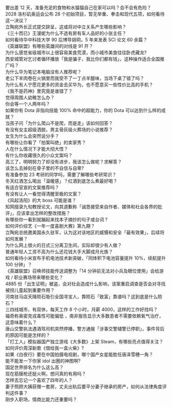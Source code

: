 要出差 12 天，准备充足的食物和水猫猫自己在家可以吗？会不会有危险？  
2028 洛杉矶奥运会公布 28 个初始项目，暂无举重、拳击和现代五项，如何看待这一决议？  
立陶宛外长正式提交辞呈，这或将对中立关系产生哪些影响？  
《三十而已》王漫妮为什么不选有房有车人品好的小张主任？  
如何看待华中科技大学 90 后博导胡玥，5 年来发表 SCI 论文 60 余篇？  
《英雄联盟》有哪些英雄间的对线是 91 开？  
为什么感觉省级城市以上很容易美食荒漠，而小城市美食往往卧虎藏龙?  
西安城管对乞讨者循环播放「我是骗子，我比你们都有钱」，这种操作适合全国推广吗？  
为什么华为笔记本电脑没有人推荐呢？  
老公下羊肉卷在火锅里而我受不了一丁点羊膻味，当场下桌了错了吗？  
为什么有人宁愿花更多的资金去买华为，也不愿意买一些性价比高的手机？  
《我不是药神》里究竟是谁错了？  
觉得周围人幼稚怎么办？  
你会等一个人两年吗？  
如果你有 Dota 非指向技能 100% 命中的超能力，你的 Dota 可以达到什么样的成就？  
当孩子问「为什么爬山不是爬，而是走」该如何回答？  
有没有女主超级洒脱，男主骨灰级火葬场的小说推荐？  
女生为什么会突然说分手？  
有哪些让你看了「拍案叫绝」的卖家秀？  
人在什么情况下才能大彻大悟？  
有什么你收藏很久的小众文案吗？  
高三了，明明努力了却没有进步，我该怎么做呢？求解答？  
该怎么去掉刻在骨子里的不自信与自卑?  
有准备参加 23 考研的同学吗，需要了解哪些考研常识？  
冬天红酒怎么喝出「温暖感」？红酒到底怎么煮最好喝？  
有适合官宣的文案推荐吗？  
有没有让人一看觉得清醒至极的文案？  
《风起洛阳》的大 boss 可能是谁？  
知网擅录九旬教授论文，向其道歉称「诚恳接受来自作者、媒体和社会各界的批评」，应该拿出怎样的整改措施？  
有哪些你一看到就蹦起来找本子摘抄的句子或台词？  
如何评价综艺《一年一度喜剧大赛》第九期？  
立陶宛总统邀美国永久驻军，认为这对该地区的威慑和安全「最有效果」，后续将如何发展？  
为什么网上很火的日式三分离卫生间，实际却很少有人做？  
普通年轻人工资不高为什么还花钱大手大脚成月光族？  
如何看待小米宣布手机电池技术新突破，「同体积下电池容量提升 10%，续航提升 100 分钟」？  
《英雄联盟》召唤师技能传送调整为「14 分钟前无法对小兵及眼位使用」会给游戏 / 职业赛场带来哪些变化？  
4885 份「出生证明」被盗，会对社会造成什么影响，该案重启调查是否会对寻找被拐儿童起到重要作用？  
河南驻马店天降陨石吸引全国寻宝人，靠陨石「致富」靠谱吗？这到底是什么陨石？  
三四线城市，有双休，每天工作 8 个小时，月薪 4000，这样的工作好找吗？  
福奇称奥密克戎毒性可能偏低 ，南非报告显示大多数患者不需要依赖氧气治疗，这意味着什么？  
唐山交警执法遇酒驾司机突然停播，警方通报「涉事交警辅警已停职」，事件背后的原因可能是怎样的？  
「打工人」模拟器国产独立游戏《大多数》上架 Steam，有哪些亮点值得关注？  
如何评价周深新歌《借给我一盒火柴》?  
如果《白夜行》要在中国拍摄电视剧，哪个国产女星能胜任唐泽雪穗一角？  
能不能发一下你家 idol 出圈的神图啊?  
国足世界排名为什么这么高？  
现在筋膜枪还挺火啊，想问真的有用吗？  
怎样去忘记一个喜欢了四年的人？  
妻子照顾大姨获赠一套房，丈夫出轨后要平分妻子继承的房产，如何从法律角度评判这件事？  
刚步入职场，情商比能力还重要吗？  
